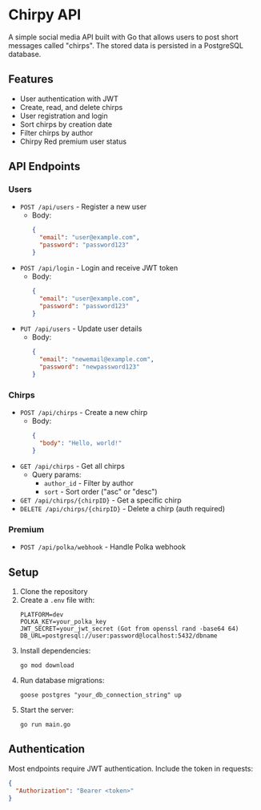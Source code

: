 # Chirpy API

A simple social media API built with Go that allows users to post short messages called "chirps". The stored data is persisted in a PostgreSQL database.

## Features

- User authentication with JWT
- Create, read, and delete chirps
- User registration and login
- Sort chirps by creation date
- Filter chirps by author
- Chirpy Red premium user status

## API Endpoints

### Users

- `POST /api/users` - Register a new user
  - Body:
    ```json
    {
      "email": "user@example.com",
      "password": "password123"
    }
    ```
- `POST /api/login` - Login and receive JWT token
  - Body:
    ```json
    {
      "email": "user@example.com",
      "password": "password123"
    }
    ```
- `PUT /api/users` - Update user details
  - Body:
    ```json
    {
      "email": "newemail@example.com",
      "password": "newpassword123"
    }
    ```

### Chirps

- `POST /api/chirps` - Create a new chirp
  - Body:
    ```json
    {
      "body": "Hello, world!"
    }
    ```
- `GET /api/chirps` - Get all chirps
  - Query params:
    - `author_id` - Filter by author
    - `sort` - Sort order ("asc" or "desc")
- `GET /api/chirps/{chirpID}` - Get a specific chirp
- `DELETE /api/chirps/{chirpID}` - Delete a chirp (auth required)

### Premium

- `POST /api/polka/webhook` - Handle Polka webhook

## Setup

1. Clone the repository
2. Create a `.env` file with:
   ```
   PLATFORM=dev
   POLKA_KEY=your_polka_key
   JWT_SECRET=your_jwt_secret (Got from openssl rand -base64 64)
   DB_URL=postgresql://user:password@localhost:5432/dbname
   ```
3. Install dependencies:
   ```
   go mod download
   ```
4. Run database migrations:
   ```
   goose postgres "your_db_connection_string" up
   ```
5. Start the server:
   ```
   go run main.go
   ```

## Authentication

Most endpoints require JWT authentication. Include the token in requests:

```json
{
  "Authorization": "Bearer <token>"
}
```
